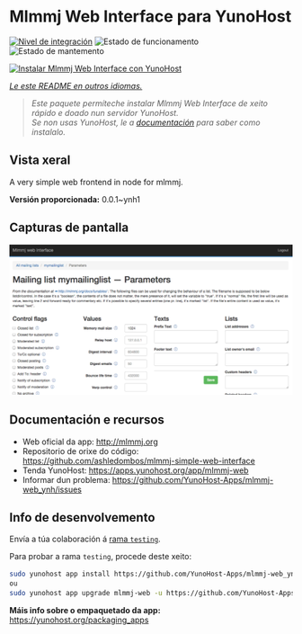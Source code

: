 <!--
NOTA: Este README foi creado automáticamente por <https://github.com/YunoHost/apps/tree/master/tools/readme_generator>
NON debe editarse manualmente.
-->

# Mlmmj Web Interface para YunoHost

[![Nivel de integración](https://dash.yunohost.org/integration/mlmmj-web.svg)](https://ci-apps.yunohost.org/ci/apps/mlmmj-web/) ![Estado de funcionamento](https://ci-apps.yunohost.org/ci/badges/mlmmj-web.status.svg) ![Estado de mantemento](https://ci-apps.yunohost.org/ci/badges/mlmmj-web.maintain.svg)

[![Instalar Mlmmj Web Interface con YunoHost](https://install-app.yunohost.org/install-with-yunohost.svg)](https://install-app.yunohost.org/?app=mlmmj-web)

*[Le este README en outros idiomas.](./ALL_README.md)*

> *Este paquete permíteche instalar Mlmmj Web Interface de xeito rápido e doado nun servidor YunoHost.*  
> *Se non usas YunoHost, le a [documentación](https://yunohost.org/install) para saber como instalalo.*

## Vista xeral

A very simple web frontend in node for mlmmj.

**Versión proporcionada:** 0.0.1~ynh1

## Capturas de pantalla

![Captura de pantalla de Mlmmj Web Interface](./doc/screenshots/screenshot.png)

## Documentación e recursos

- Web oficial da app: <http://mlmmj.org>
- Repositorio de orixe do código: <https://github.com/ashledombos/mlmmj-simple-web-interface>
- Tenda YunoHost: <https://apps.yunohost.org/app/mlmmj-web>
- Informar dun problema: <https://github.com/YunoHost-Apps/mlmmj-web_ynh/issues>

## Info de desenvolvemento

Envía a túa colaboración á [rama `testing`](https://github.com/YunoHost-Apps/mlmmj-web_ynh/tree/testing).

Para probar a rama `testing`, procede deste xeito:

```bash
sudo yunohost app install https://github.com/YunoHost-Apps/mlmmj-web_ynh/tree/testing --debug
ou
sudo yunohost app upgrade mlmmj-web -u https://github.com/YunoHost-Apps/mlmmj-web_ynh/tree/testing --debug
```

**Máis info sobre o empaquetado da app:** <https://yunohost.org/packaging_apps>
